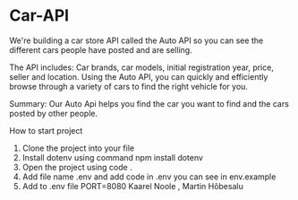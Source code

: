# Car-API

We're building a car store API called the Auto API so you can see the different cars people have posted and are selling.

The API includes: Car brands, car models, initial registration year, price, seller and location. Using the Auto API, you can quickly and efficiently browse through a variety of cars to find the right vehicle for you.

Summary:
Our Auto Api helps you find the car you want to find and the cars posted by other people.

How to start project
1. Clone the project into your file
2. Install dotenv using command npm install dotenv
3. Open the project using code .
4. Add file name .env and add code in .env you can see in env.example
5. Add to .env file PORT=8080
Kaarel Noole , Martin Hõbesalu
